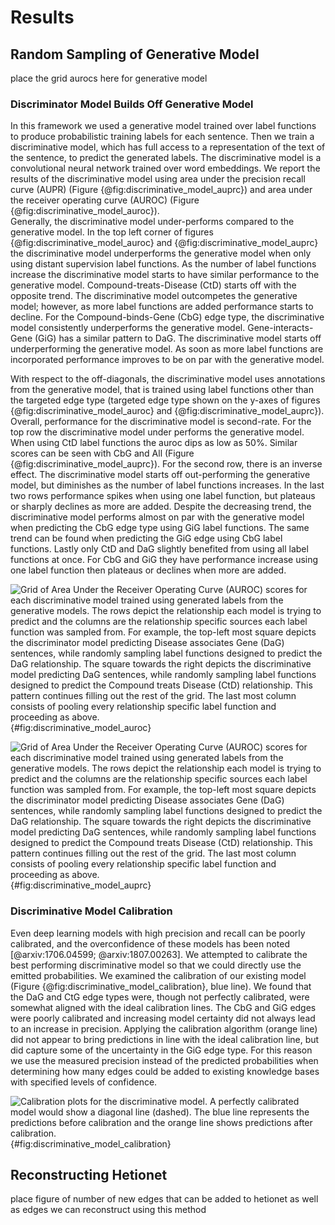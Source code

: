 # Results

## Random Sampling of Generative Model
place the grid aurocs here for generative model

### Discriminator Model Builds Off Generative Model
In this framework we used a generative model trained over label functions to produce probabilistic training labels for each sentence.
Then we train a discriminative model, which has full access to a representation of the text of the sentence, to predict the generated labels.
The discriminative model is a convolutional neural network trained over word embeddings.
We report the results of the discriminative model using area under the precision recall curve (AUPR) (Figure {@fig:discriminative_model_auprc}) and area under the receiver operating curve (AUROC) (Figure {@fig:discriminative_model_auroc}).    
Generally, the discriminative model under-performs compared to the generative model.
In the top left corner of figures {@fig:discriminative_model_auroc} and {@fig:discriminative_model_auprc} the discriminative model underperforms the generative model when only using distant supervision label functions.
As the number of label functions increase the discriminative model starts to have similar performance to the generative model.
Compound-treats-Disease (CtD) starts off with the opposite trend.
The discriminative model outcompetes the generative model; however, as more label functions are added performance starts to decline.
For the Compound-binds-Gene (CbG) edge type, the discriminative model consistently underperforms the generative model.
Gene-interacts-Gene (GiG) has a similar pattern to DaG.
The discriminative model starts off underperforming the generative model.
As soon as more label functions are incorporated performance improves to be on par with the generative model.  
 
With respect to the off-diagonals, the discriminative model uses annotations from the generative model, that is trained using label functions other than the targeted edge type (targeted edge type shown on the y-axes of figures {@fig:discriminative_model_auroc} and {@fig:discriminative_model_auprc}). 
Overall, performance for the discriminative model is second-rate. 
For the top row the discriminative model under performs the generative model.
When using CtD label functions the auroc dips as low as 50%.
Similar scores can be seen with CbG and All (Figure {@fig:discriminative_model_auprc}). 
For the second row, there is an inverse effect.
The discriminative model starts off out-performing the generative model, but diminishes as the number of label functions increases.
In the last two rows performance spikes when using one label function, but plateaus or sharply declines as more are added.
Despite the decreasing trend, the discriminative model performs almost on par with the generative model when predicting the CbG edge type using GiG label functions.
The same trend can be found when predicting the GiG edge using CbG label functions.
Lastly only CtD and DaG slightly benefited from using all label functions at once.
For CbG and GiG they have performance increase using one label function then plateaus or declines when more are added.

![
Grid of Area Under the Receiver Operating Curve (AUROC) scores for each discriminative model trained using generated labels from the generative models.
The rows depict the relationship each model is trying to predict and the columns are the relationship specific sources each label function was sampled from. 
For example, the top-left most square depicts the discriminator model predicting Disease associates Gene (DaG) sentences, while randomly sampling label functions designed to predict the DaG relationship. 
The square towards the right depicts the discriminative model predicting DaG sentences, while randomly sampling label functions designed to predict the Compound treats Disease (CtD) relationship.
This pattern continues filling out the rest of the grid.
The last most column consists of pooling every relationship specific label function and proceeding as above.
](https://raw.githubusercontent.com/greenelab/snorkeling/master/figures/label_sampling_experiment/disc_performance_test_set_auroc.png){#fig:discriminative_model_auroc}

![
Grid of Area Under the Receiver Operating Curve (AUROC) scores for each discriminative model trained using generated labels from the generative models.
The rows depict the relationship each model is trying to predict and the columns are the relationship specific sources each label function was sampled from. 
For example, the top-left most square depicts the discriminator model predicting Disease associates Gene (DaG) sentences, while randomly sampling label functions designed to predict the DaG relationship. 
The square towards the right depicts the discriminative model predicting DaG sentences, while randomly sampling label functions designed to predict the Compound treats Disease (CtD) relationship.
This pattern continues filling out the rest of the grid.
The last most column consists of pooling every relationship specific label function and proceeding as above.
](https://raw.githubusercontent.com/greenelab/snorkeling/master/figures/label_sampling_experiment/disc_performance_test_set_auprc.png){#fig:discriminative_model_auprc}

### Discriminative Model Calibration
Even deep learning models with high precision and recall can be poorly calibrated, and the overconfidence of these models has been noted [@arxiv:1706.04599; @arxiv:1807.00263].
We attempted to calibrate the best performing discriminative model so that we could directly use the emitted probabilities.
We examined the calibration of our existing model (Figure {@fig:discriminative_model_calibration}, blue line).
We found that the DaG and CtG edge types were, though not perfectly calibrated, were somewhat aligned with the ideal calibration lines.
The CbG and GiG edges were poorly calibrated and increasing model certainty did not always lead to an increase in precision.
Applying the calibration algorithm (orange line) did not appear to bring predictions in line with the ideal calibration line, but did capture some of the uncertainty in the GiG edge type.
For this reason we use the measured precision instead of the predicted probabilities when determining how many edges could be added to existing knowledge bases with specified levels of confidence.

![
Calibration plots for the discriminative model.
A perfectly calibrated model would show a diagonal line (dashed).
The blue line represents the predictions before calibration and the orange line shows predictions after calibration. 
](https://raw.githubusercontent.com/greenelab/snorkeling/master/figures/model_calibration_experiment/model_calibration.png){#fig:discriminative_model_calibration}

## Reconstructing Hetionet
place figure of number of new edges that can be added to hetionet as well as edges we can reconstruct using this method
